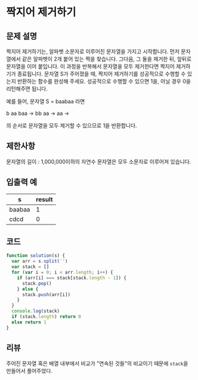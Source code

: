 # 짝지어 제거하기

## 문제 설명

짝지어 제거하기는, 알파벳 소문자로 이루어진 문자열을 가지고 시작합니다. 먼저 문자열에서 같은 알파벳이 2개 붙어 있는 짝을 찾습니다. 그다음, 그 둘을 제거한 뒤, 앞뒤로 문자열을 이어 붙입니다. 이 과정을 반복해서 문자열을 모두 제거한다면 짝지어 제거하기가 종료됩니다. 문자열 S가 주어졌을 때, 짝지어 제거하기를 성공적으로 수행할 수 있는지 반환하는 함수를 완성해 주세요. 성공적으로 수행할 수 있으면 1을, 아닐 경우 0을 리턴해주면 됩니다.

예를 들어, 문자열 S = baabaa 라면

b aa baa → bb aa → aa →

의 순서로 문자열을 모두 제거할 수 있으므로 1을 반환합니다.

## 제한사항

문자열의 길이 : 1,000,000이하의 자연수
문자열은 모두 소문자로 이루어져 있습니다.

## 입출력 예

| s      | result |
| ------ | ------ |
| baabaa | 1      |
| cdcd   | 0      |

## 코드

```js
function solution(s) {
  var arr = s.split('')
  var stack = []
  for (var i = 0; i < arr.length; i++) {
    if (arr[i] === stack[stack.length - 1]) {
      stack.pop()
    } else {
      stack.push(arr[i])
    }
  }
  console.log(stack)
  if (stack.length) return 0
  else return 1
}
```

## 리뷰

주어진 문자열 혹은 배열 내부에서 비교가 "연속된 것들"의 비교이기 때문에 `stack`을 만들어서 풀어주었다.
